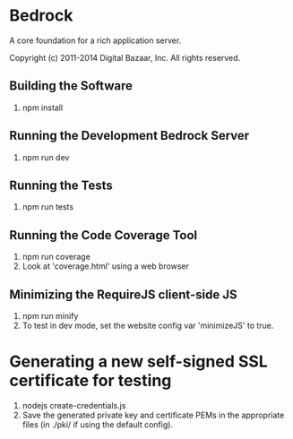 Bedrock
=======

A core foundation for a rich application server.

Copyright (c) 2011-2014 Digital Bazaar, Inc. All rights reserved.

Building the Software
---------------------

1. npm install

Running the Development Bedrock Server
--------------------------------------

1. npm run dev

Running the Tests
-----------------

1. npm run tests

Running the Code Coverage Tool
------------------------------

1. npm run coverage
2. Look at 'coverage.html' using a web browser

Minimizing the RequireJS client-side JS
---------------------------------------

1. npm run minify
2. To test in dev mode, set the website config var 'minimizeJS' to true.

Generating a new self-signed SSL certificate for testing
========================================================

1. nodejs create-credentials.js
2. Save the generated private key and certificate PEMs in the
   appropriate files (in ./pki/ if using the default config).

